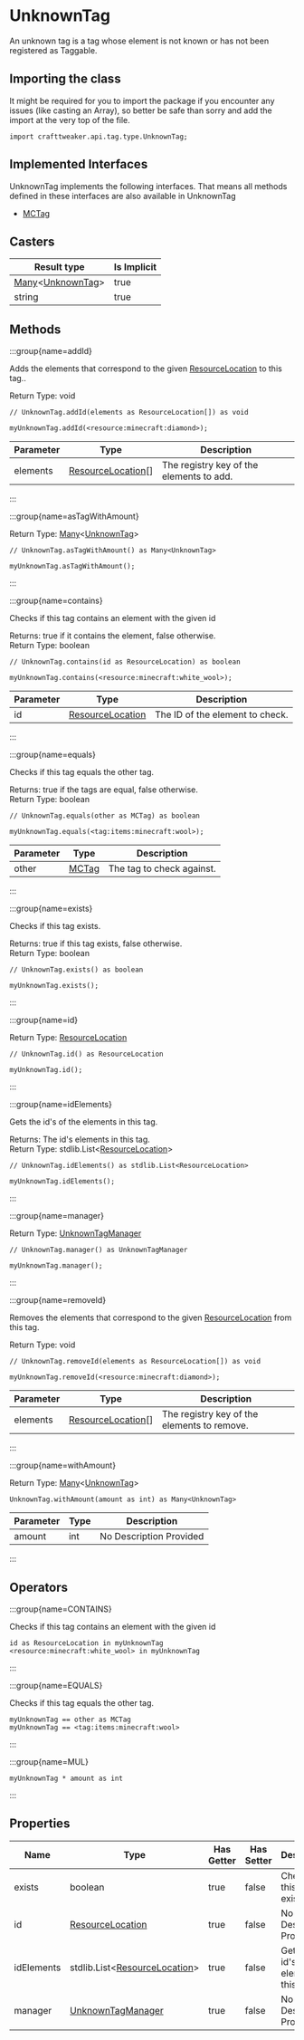 # UnknownTag

An unknown tag is a tag whose element is not known or has not been registered as Taggable.

## Importing the class

It might be required for you to import the package if you encounter any issues (like casting an Array), so better be safe than sorry and add the import at the very top of the file.
```zenscript
import crafttweaker.api.tag.type.UnknownTag;
```


## Implemented Interfaces
UnknownTag implements the following interfaces. That means all methods defined in these interfaces are also available in UnknownTag

- [MCTag](/vanilla/api/tag/MCTag)

## Casters

| Result type | Is Implicit |
|-------------|-------------|
| [Many](/vanilla/api/util/Many)&lt;[UnknownTag](/vanilla/api/tag/type/UnknownTag)&gt; | true |
| string | true |

## Methods

:::group{name=addId}

Adds the elements that correspond to the given [ResourceLocation](/vanilla/api/resource/ResourceLocation) to this tag..

Return Type: void

```zenscript
// UnknownTag.addId(elements as ResourceLocation[]) as void

myUnknownTag.addId(<resource:minecraft:diamond>);
```

| Parameter | Type | Description |
|-----------|------|-------------|
| elements | [ResourceLocation](/vanilla/api/resource/ResourceLocation)[] | The registry key of the elements to add. |


:::

:::group{name=asTagWithAmount}

Return Type: [Many](/vanilla/api/util/Many)&lt;[UnknownTag](/vanilla/api/tag/type/UnknownTag)&gt;

```zenscript
// UnknownTag.asTagWithAmount() as Many<UnknownTag>

myUnknownTag.asTagWithAmount();
```

:::

:::group{name=contains}

Checks if this tag contains an element with the given id

Returns: true if it contains the element, false otherwise.  
Return Type: boolean

```zenscript
// UnknownTag.contains(id as ResourceLocation) as boolean

myUnknownTag.contains(<resource:minecraft:white_wool>);
```

| Parameter | Type | Description |
|-----------|------|-------------|
| id | [ResourceLocation](/vanilla/api/resource/ResourceLocation) | The ID of the element to check. |


:::

:::group{name=equals}

Checks if this tag equals the other tag.

Returns: true if the tags are equal, false otherwise.  
Return Type: boolean

```zenscript
// UnknownTag.equals(other as MCTag) as boolean

myUnknownTag.equals(<tag:items:minecraft:wool>);
```

| Parameter | Type | Description |
|-----------|------|-------------|
| other | [MCTag](/vanilla/api/tag/MCTag) | The tag to check against. |


:::

:::group{name=exists}

Checks if this tag exists.

Returns: true if this tag exists, false otherwise.  
Return Type: boolean

```zenscript
// UnknownTag.exists() as boolean

myUnknownTag.exists();
```

:::

:::group{name=id}

Return Type: [ResourceLocation](/vanilla/api/resource/ResourceLocation)

```zenscript
// UnknownTag.id() as ResourceLocation

myUnknownTag.id();
```

:::

:::group{name=idElements}

Gets the id's of the elements in this tag.

Returns: The id's elements in this tag.  
Return Type: stdlib.List&lt;[ResourceLocation](/vanilla/api/resource/ResourceLocation)&gt;

```zenscript
// UnknownTag.idElements() as stdlib.List<ResourceLocation>

myUnknownTag.idElements();
```

:::

:::group{name=manager}

Return Type: [UnknownTagManager](/vanilla/api/tag/manager/type/UnknownTagManager)

```zenscript
// UnknownTag.manager() as UnknownTagManager

myUnknownTag.manager();
```

:::

:::group{name=removeId}

Removes the elements that correspond to the given [ResourceLocation](/vanilla/api/resource/ResourceLocation) from this tag.

Return Type: void

```zenscript
// UnknownTag.removeId(elements as ResourceLocation[]) as void

myUnknownTag.removeId(<resource:minecraft:diamond>);
```

| Parameter | Type | Description |
|-----------|------|-------------|
| elements | [ResourceLocation](/vanilla/api/resource/ResourceLocation)[] | The registry key of the elements to remove. |


:::

:::group{name=withAmount}

Return Type: [Many](/vanilla/api/util/Many)&lt;[UnknownTag](/vanilla/api/tag/type/UnknownTag)&gt;

```zenscript
UnknownTag.withAmount(amount as int) as Many<UnknownTag>
```

| Parameter | Type | Description |
|-----------|------|-------------|
| amount | int | No Description Provided |


:::


## Operators

:::group{name=CONTAINS}

Checks if this tag contains an element with the given id

```zenscript
id as ResourceLocation in myUnknownTag
<resource:minecraft:white_wool> in myUnknownTag
```

:::

:::group{name=EQUALS}

Checks if this tag equals the other tag.

```zenscript
myUnknownTag == other as MCTag
myUnknownTag == <tag:items:minecraft:wool>
```

:::

:::group{name=MUL}

```zenscript
myUnknownTag * amount as int
```

:::


## Properties

| Name | Type | Has Getter | Has Setter | Description |
|------|------|------------|------------|-------------|
| exists | boolean | true | false | Checks if this tag exists. |
| id | [ResourceLocation](/vanilla/api/resource/ResourceLocation) | true | false | No Description Provided |
| idElements | stdlib.List&lt;[ResourceLocation](/vanilla/api/resource/ResourceLocation)&gt; | true | false | Gets the id's of the elements in this tag. |
| manager | [UnknownTagManager](/vanilla/api/tag/manager/type/UnknownTagManager) | true | false | No Description Provided |

